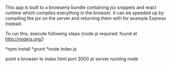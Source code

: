 This app is built to a browseriy bundle containing jsx snippets and react runtime which compiles everything in the browser.
It can be speeded up by compiling the jsx on the server and returning them with for example Express instead.

To run this, execute following steps (node.js required: found at http://nodejs.org/)

*npm install
*grunt
*node index.js

point a browser to index.html port 3000 at server running node
